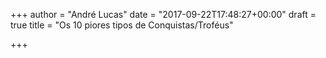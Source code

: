 +++
author = "André Lucas"
date = "2017-09-22T17:48:27+00:00"
draft = true
title = "Os 10 piores tipos de Conquistas/Troféus"

+++
